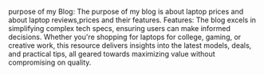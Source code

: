 purpose of my Blog:
        The purpose of my blog is about laptop prices and about laptop reviews,prices and their features.
Features:
       The blog excels in simplifying complex tech specs, ensuring users can make informed decisions. Whether you're shopping for laptops for college, gaming, or creative work, this resource delivers insights into the latest models, deals, and practical tips, all geared towards maximizing value without compromising on quality.